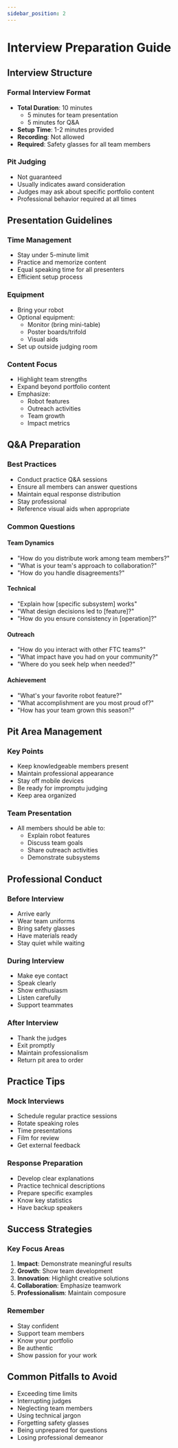 ```yaml
---
sidebar_position: 2
---
```


# Interview Preparation Guide

## Interview Structure

### Formal Interview Format
- **Total Duration**: 10 minutes
  - 5 minutes for team presentation
  - 5 minutes for Q&A
- **Setup Time**: 1-2 minutes provided
- **Recording**: Not allowed
- **Required**: Safety glasses for all team members

### Pit Judging
- Not guaranteed
- Usually indicates award consideration
- Judges may ask about specific portfolio content
- Professional behavior required at all times

## Presentation Guidelines

### Time Management
- Stay under 5-minute limit
- Practice and memorize content
- Equal speaking time for all presenters
- Efficient setup process

### Equipment
- Bring your robot
- Optional equipment:
  - Monitor (bring mini-table)
  - Poster boards/trifold
  - Visual aids
- Set up outside judging room

### Content Focus
- Highlight team strengths
- Expand beyond portfolio content
- Emphasize:
  - Robot features
  - Outreach activities
  - Team growth
  - Impact metrics

## Q&A Preparation

### Best Practices
- Conduct practice Q&A sessions
- Ensure all members can answer questions
- Maintain equal response distribution
- Stay professional
- Reference visual aids when appropriate

### Common Questions

#### Team Dynamics
- "How do you distribute work among team members?"
- "What is your team's approach to collaboration?"
- "How do you handle disagreements?"

#### Technical
- "Explain how [specific subsystem] works"
- "What design decisions led to [feature]?"
- "How do you ensure consistency in [operation]?"

#### Outreach
- "How do you interact with other FTC teams?"
- "What impact have you had on your community?"
- "Where do you seek help when needed?"

#### Achievement
- "What's your favorite robot feature?"
- "What accomplishment are you most proud of?"
- "How has your team grown this season?"

## Pit Area Management

### Key Points
- Keep knowledgeable members present
- Maintain professional appearance
- Stay off mobile devices
- Be ready for impromptu judging
- Keep area organized

### Team Presentation
- All members should be able to:
  - Explain robot features
  - Discuss team goals
  - Share outreach activities
  - Demonstrate subsystems

## Professional Conduct

### Before Interview
- Arrive early
- Wear team uniforms
- Bring safety glasses
- Have materials ready
- Stay quiet while waiting

### During Interview
- Make eye contact
- Speak clearly
- Show enthusiasm
- Listen carefully
- Support teammates

### After Interview
- Thank the judges
- Exit promptly
- Maintain professionalism
- Return pit area to order

## Practice Tips

### Mock Interviews
- Schedule regular practice sessions
- Rotate speaking roles
- Time presentations
- Film for review
- Get external feedback

### Response Preparation
- Develop clear explanations
- Practice technical descriptions
- Prepare specific examples
- Know key statistics
- Have backup speakers

## Success Strategies

### Key Focus Areas
1. **Impact**: Demonstrate meaningful results
2. **Growth**: Show team development
3. **Innovation**: Highlight creative solutions
4. **Collaboration**: Emphasize teamwork
5. **Professionalism**: Maintain composure

### Remember
- Stay confident
- Support team members
- Know your portfolio
- Be authentic
- Show passion for your work

## Common Pitfalls to Avoid

- Exceeding time limits
- Interrupting judges
- Neglecting team members
- Using technical jargon
- Forgetting safety glasses
- Being unprepared for questions
- Losing professional demeanor 